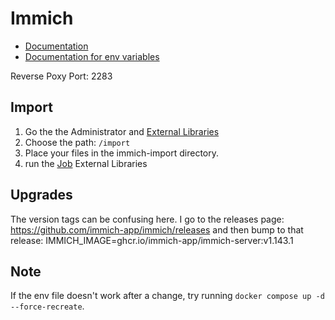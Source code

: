 # Immich

* [Documentation](https://immich.app/docs/install/docker-compose/)
* [Documentation for env variables](https://immich.app/docs/install/environment-variables)

Reverse Poxy Port: 2283

## Import

1. Go the the Administrator and [External Libraries](http://localhost:8000/admin/library-management)
1. Choose the path: ```/import```
1. Place your files in the immich-import directory.
1. run the [Job](http://localhost:8000/admin/jobs-status) External Libraries

## Upgrades

The version tags can be confusing here.
I go to the releases page: https://github.com/immich-app/immich/releases
and then bump to that release: IMMICH_IMAGE=ghcr.io/immich-app/immich-server:v1.143.1

## Note

If the env file doesn't work after a change, try running ```docker compose up -d --force-recreate```.
